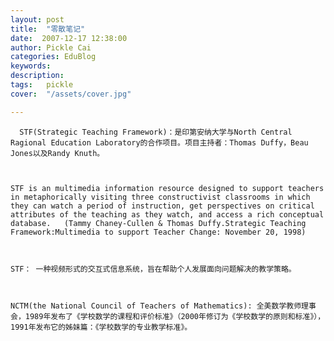 ```yaml
---
layout: post  
title:  "零散笔记"
date:  2007-12-17 12:38:00
author: Pickle Cai  
categories: EduBlog  
keywords: 
description:   
tags:	pickle   
cover:  "/assets/cover.jpg"  

---
```


      STF(Strategic Teaching Framework)：是印第安纳大学与North Central Ragional Education Laboratory的合作项目。项目主持者：Thomas Duffy，Beau Jones以及Randy Knuth。



    STF is an multimedia information resource designed to support teachers in metaphorically visiting three constructivist classrooms in which they can watch a period of instruction, get perspectives on critical attributes of the teaching as they watch, and access a rich conceptual database.   (Tammy Chaney-Cullen & Thomas Duffy.Strategic Teaching Framework:Multimedia to support Teacher Change: November 20, 1998)



    STF： 一种视频形式的交互式信息系统，旨在帮助个人发展面向问题解决的教学策略。    



    NCTM(the National Council of Teachers of Mathematics): 全美数学教师理事会，1989年发布了《学校数学的课程和评价标准》（2000年修订为《学校数学的原则和标准》），1991年发布它的姊妹篇：《学校数学的专业教学标准》。



 



		    

